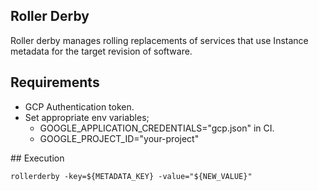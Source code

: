 ## Roller Derby

Roller derby manages rolling replacements of services that use Instance metadata
for the target revision of software.

## Requirements

  * GCP Authentication token.
  * Set appropriate env variables;
    * GOOGLE_APPLICATION_CREDENTIALS="gcp.json" in CI.
    * GOOGLE_PROJECT_ID="your-project"

## Execution

```
rollerderby -key=${METADATA_KEY} -value="${NEW_VALUE}"
```
